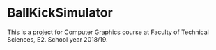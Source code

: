 # BallKickSimulator
This is a project for Computer Graphics course at Faculty of Technical Sciences, E2. School year 2018/19.
